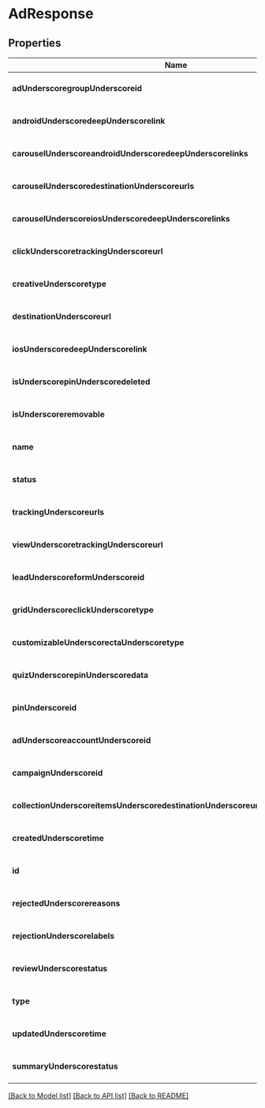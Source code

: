 # AdResponse

## Properties
Name | Type | Description | Notes
------------ | ------------- | ------------- | -------------
**adUnderscoregroupUnderscoreid** | **string** |  | [optional] [default to null]
**androidUnderscoredeepUnderscorelink** | **string** |  | [optional] [default to null]
**carouselUnderscoreandroidUnderscoredeepUnderscorelinks** | **array[string]** |  | [optional] [default to null]
**carouselUnderscoredestinationUnderscoreurls** | **array[string]** |  | [optional] [default to null]
**carouselUnderscoreiosUnderscoredeepUnderscorelinks** | **array[string]** |  | [optional] [default to null]
**clickUnderscoretrackingUnderscoreurl** | **string** |  | [optional] [default to null]
**creativeUnderscoretype** | [**CreativeType**](CreativeType.md) |  | [optional] [default to null]
**destinationUnderscoreurl** | **string** |  | [optional] [default to null]
**iosUnderscoredeepUnderscorelink** | **string** |  | [optional] [default to null]
**isUnderscorepinUnderscoredeleted** | **boolean** |  | [optional] [default to null]
**isUnderscoreremovable** | **boolean** |  | [optional] [default to null]
**name** | **string** |  | [optional] [default to null]
**status** | [**EntityStatus**](EntityStatus.md) |  | [optional] [default to null]
**trackingUnderscoreurls** | [**TrackingUrls**](TrackingUrls.md) |  | [optional] [default to null]
**viewUnderscoretrackingUnderscoreurl** | **string** |  | [optional] [default to null]
**leadUnderscoreformUnderscoreid** | **string** |  | [optional] [default to null]
**gridUnderscoreclickUnderscoretype** | [**GridClickType**](GridClickType.md) |  | [optional] [default to null]
**customizableUnderscorectaUnderscoretype** | **string** |  | [optional] [default to null]
**quizUnderscorepinUnderscoredata** | [**QuizPinData**](QuizPinData.md) |  | [optional] [default to null]
**pinUnderscoreid** | **string** |  | [optional] [default to null]
**adUnderscoreaccountUnderscoreid** | **string** |  | [optional] [default to null]
**campaignUnderscoreid** | **string** |  | [optional] [default to null]
**collectionUnderscoreitemsUnderscoredestinationUnderscoreurlUnderscoretemplate** | **string** |  | [optional] [default to null]
**createdUnderscoretime** | **integer** |  | [optional] [default to null]
**id** | **string** |  | [optional] [default to null]
**rejectedUnderscorereasons** | **array[string]** |  | [optional] [default to null]
**rejectionUnderscorelabels** | **array[string]** |  | [optional] [default to null]
**reviewUnderscorestatus** | **string** |  | [optional] [default to null]
**type** | **string** |  | [optional] [default to null]
**updatedUnderscoretime** | **integer** |  | [optional] [default to null]
**summaryUnderscorestatus** | [**PinPromotionSummaryStatus**](PinPromotionSummaryStatus.md) |  | [optional] [default to null]

[[Back to Model list]](../README.md#documentation-for-models) [[Back to API list]](../README.md#documentation-for-api-endpoints) [[Back to README]](../README.md)


